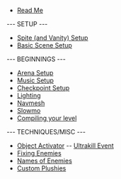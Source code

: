 - [Read Me](README)

--- SETUP ---

- [Spite (and Vanity) Setup](setup-editor)
- [Basic Scene Setup](new-scene)

--- BEGINNINGS ---

- [Arena Setup](arena)
- [Music Setup](music-manager)
- [Checkpoint Setup](checkpoints)
- [Lighting](light)
- [Navmesh](navmesh)
- [Slowmo](slowmo)
- [Compiling your level](compiling)

--- TECHNIQUES/MISC ---

- [Object Activator](object-activator)
-- [Ultrakill Event](ULTRAKILL-Event)
- [Fixing Enemies](enemy-fix)
- [Names of Enemies](names)
- [Custom Plushies](plushy)
